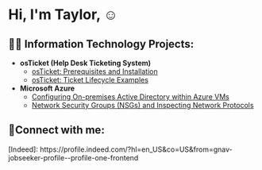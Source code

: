 <h1>Hi, I'm Taylor, </a>☺</h1>

<h2>👨‍💻 Information Technology Projects:</h2>

- <b>osTicket (Help Desk Ticketing System)</b>
  - [osTicket: Prerequisites and Installation](https://github.com/taylorcolemancc/osticket-prereqs)
  - [osTicket: Ticket Lifecycle Examples](https://github.com/taylorcolemancc/osTicket-Ticket-Lifecycle-Examples/blob/main/README.md)
- <b>Microsoft Azure</b>
  - [Configuring On-premises Active Directory within Azure VMs](https://github.com/taylorcolemancc/Configuring-On-premises-Active-Directory-Azure-VMs)
  - [Network Security Groups (NSGs) and Inspecting Network Protocols](https://github.com/taylorcolemancc/Network-Security-Groups-NSGs-and-Inspecting-Network-Protocols)

<h2>🤳Connect with me:</h2> [Indeed]: https://profile.indeed.com/?hl=en_US&co=US&from=gnav-jobseeker-profile--profile-one-frontend

